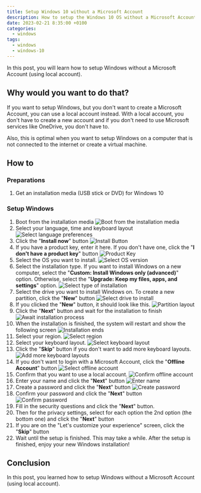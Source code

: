```yaml
---
title: Setup Windows 10 without a Microsoft Account
description: How to setup the Windows 10 OS without a Microsoft Account
date: 2023-02-21 8:35:00 +0100
categories:
  - windows
tags:
  - windows
  - windows-10
---
```


In this post, you will learn how to setup Windows without a Microsoft Account (using local account).

## Why would you want to do that?

If you want to setup Windows, but you don't want to create a Microsoft Account, you can use a local account instead. With a local account, you don't have to create a new account and if you don't need to use Microsoft services like OneDrive, you don't have to.

Also, this is optimal when you want to setup Windows on a computer that is not connected to the internet or create a virtual machine.

## How to

### Preparations

1. Get an installation media (USB stick or DVD) for Windows 10

### Setup Windows

1. Boot from the installation media ![Boot from the installation media](/assets/images/posts/2023-02-21-setup-windows-10-without-a-microsoft-account/1-boot-from-installation-media.png)
2. Select your language, time and keyboard layout ![Select language preferences](/assets/images/posts/2023-02-21-setup-windows-10-without-a-microsoft-account/2-select-language-preferences.png)
3. Click the "**Install now**" button ![Install Button](/assets/images/posts/2023-02-21-setup-windows-10-without-a-microsoft-account/3-install-button.png)
4. If you have a product key, enter it here. If you don't have one, click the "**I don't have a product key**" button ![Product Key](/assets/images/posts/2023-02-21-setup-windows-10-without-a-microsoft-account/4-product-key.png)
5. Select the OS you want to install. ![Select OS version](/assets/images/posts/2023-02-21-setup-windows-10-without-a-microsoft-account/5-select-os-version.png)
6. Select the installation type. If you want to install Windows on a new computer, select the "**Custom: Install Windows only (advanced)**" option. Otherwise, select the "**Upgrade: Keep my files, apps, and settings**" option. ![Select type of installation](/assets/images/posts/2023-02-21-setup-windows-10-without-a-microsoft-account/6-select-type-of-installation.png)
7. Select the drive you want to install Windows on. To create a new partition, click the "**New**" button ![Select drive to install](/assets/images/posts/2023-02-21-setup-windows-10-without-a-microsoft-account/7-select-drive-to-install.png)
8. If you clicked the "**New**" button, it should look like this. ![Partition layout](/assets/images/posts/2023-02-21-setup-windows-10-without-a-microsoft-account/8-partition-layout.png)
9. Click the "**Next**" button and wait for the installation to finish ![Await installation process](/assets/images/posts/2023-02-21-setup-windows-10-without-a-microsoft-account/9-await-installation-process.png)
10. When the installation is finished, the system will restart and show the following screen ![Installation ends](/assets/images/posts/2023-02-21-setup-windows-10-without-a-microsoft-account/10-installation-ends.png)
11. Select your region. ![Select region](/assets/images/posts/2023-02-21-setup-windows-10-without-a-microsoft-account/11-select-region.png)
12. Select your keyboard layout. ![Select keyboard layout](/assets/images/posts/2023-02-21-setup-windows-10-without-a-microsoft-account/12-select-keyboard-layout.png)
13. Click the "**Skip**" button if you don't want to add more keyboard layouts. ![Add more keyboard layouts](/assets/images/posts/2023-02-21-setup-windows-10-without-a-microsoft-account/13-add-more-keyboard-layouts.png)
14. If you don't want to login with a Microsoft Account, click the "**Offline Account**" button ![Select offline account](/assets/images/posts/2023-02-21-setup-windows-10-without-a-microsoft-account/14-select-offline-account.png)
15. Confirm that you want to use a local account. ![Confirm offline account](/assets/images/posts/2023-02-21-setup-windows-10-without-a-microsoft-account/15-confirm-offline-account.png)
16. Enter your name and click the "**Next**" button ![Enter name](/assets/images/posts/2023-02-21-setup-windows-10-without-a-microsoft-account/16-enter-name.png)
17. Create a password and click the "**Next**" button ![Create password](/assets/images/posts/2023-02-21-setup-windows-10-without-a-microsoft-account/17-create-password.png)
18. Confirm your password and click the "**Next**" button ![Confirm password](/assets/images/posts/2023-02-21-setup-windows-10-without-a-microsoft-account/18-confirm-password.png)
19. Fill in the security questions and click the "**Next**" button.
20. Then for the privacy settings, select for each option the 2nd option (the bottom one) and click the "**Next**" button
21. If you are on the "Let's customize your experience" screen, click the "**Skip**" button
22. Wait until the setup is finished. This may take a while. After the setup is finished, enjoy your new Windows installation!

## Conclusion

In this post, you learned how to setup Windows without a Microsoft Account (using local account).
